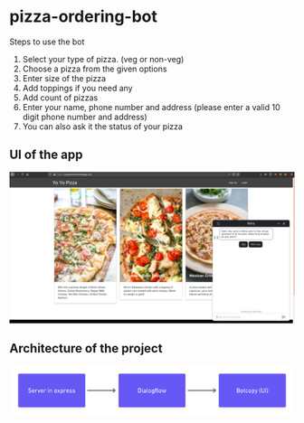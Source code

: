 # pizza-ordering-bot

Steps to use the bot<br/>
1. Select your type of pizza. (veg or non-veg)
2. Choose a pizza from the given options
3. Enter size of the pizza
4. Add toppings if you need any
5. Add count of pizzas
6. Enter your name, phone number and address (please enter a valid 10 digit phone number and address)
7. You can also ask it the status of your pizza

## UI of the app
![UI of the image](images/UI.png)

## Architecture of the project
![Architecture of the project](images/Pizza_ordering_bot.png)
